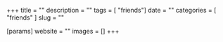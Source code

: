 +++
title = ""
description = ""
tags = [ "friends"]
date = ""
categories = [
  "friends"
]
slug = ""

[params]
	website = ""
	images = []
+++